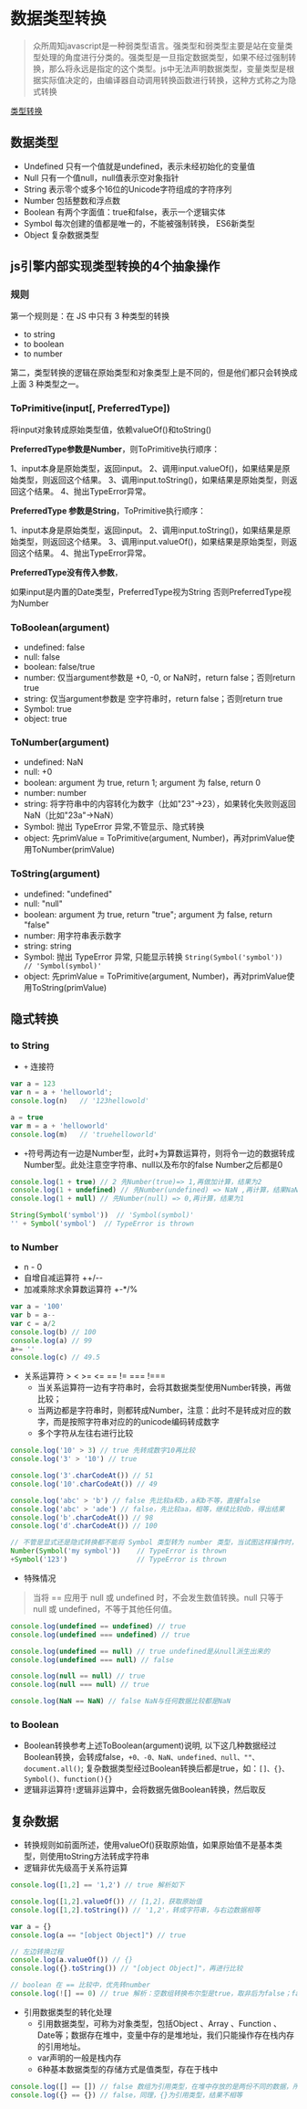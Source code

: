 # 数据类型转换

> 众所周知javascript是一种弱类型语言。强类型和弱类型主要是站在变量类型处理的角度进行分类的。强类型是一旦指定数据类型，如果不经过强制转换，那么将永远是指定的这个类型。js中无法声明数据类型，变量类型是根据实际值决定的，由编译器自动调用转换函数进行转换，这种方式称之为隐式转换

[类型转换](https://juejin.im/post/5d4999fff265da038f47f5c7)

## 数据类型

- Undefined 只有一个值就是undefined，表示未经初始化的变量值
- Null 只有一个值null，null值表示空对象指针
- String 表示零个或多个16位的Unicode字符组成的字符序列
- Number 包括整数和浮点数
- Boolean 有两个字面值：true和false，表示一个逻辑实体
- Symbol 每次创建的值都是唯一的，不能被强制转换， ES6新类型
- Object 复杂数据类型

## js引擎内部实现类型转换的4个抽象操作

### 规则

第一个规则是：在 JS 中只有 3 种类型的转换

- to string
- to boolean
- to number

第二，类型转换的逻辑在原始类型和对象类型上是不同的，但是他们都只会转换成上面 3 种类型之一。

### ToPrimitive(input[, PreferredType])

将input对象转成原始类型值，依赖valueOf()和toString()

**PreferredType参数是Number**，则ToPrimitive执行顺序：

1、input本身是原始类型，返回input。
2、调用input.valueOf()，如果结果是原始类型，则返回这个结果。
3、调用input.toString()，如果结果是原始类型，则返回这个结果。
4、抛出TypeError异常。

**PreferredType 参数是String**，ToPrimitive执行顺序：

1、input本身是原始类型，返回input。
2、调用input.toString()，如果结果是原始类型，则返回这个结果。
3、调用input.valueOf()，如果结果是原始类型，则返回这个结果。
4、抛出TypeError异常。

**PreferredType没有传入参数**，

如果input是内置的Date类型，PreferredType视为String
否则PreferredType视为Number

### ToBoolean(argument)

- undefined: false
- null: false
- boolean:  false/true
- number: 仅当argument参数是 +0, -0, or NaN时，return false；否则return true
- string: 仅当argument参数是 空字符串时，return false；否则return true
- Symbol: true
- object: true

### ToNumber(argument)

- undefined: NaN
- null: +0
- boolean:  argument 为 true, return 1; argument 为 false, return 0
- number: number
- string: 将字符串中的内容转化为数字（比如"23"->23），如果转化失败则返回NaN（比如"23a"->NaN）
- Symbol: 抛出 TypeError 异常,不管显示、隐式转换
- object: 先primValue = ToPrimitive(argument, Number)，再对primValue使用ToNumber(primValue)

### ToString(argument)

- undefined: "undefined"
- null: "null"
- boolean:  argument 为 true, return "true"; argument 为 false, return "false"
- number: 用字符串表示数字
- string: string
- Symbol: 抛出 TypeError 异常, 只能显示转换 `String(Symbol('symbol'))  // 'Symbol(symbol)'`
- object: 先primValue = ToPrimitive(argument, Number)，再对primValue使用ToString(primValue)

## 隐式转换

### to String

- `+` 连接符

```js
var a = 123
var n = a + 'helloworld';
console.log(n)   // '123hellowold'

a = true
var m = a + 'helloworld'
console.log(m)   // 'truehelloworld'

```

- `+`符号两边有一边是Number型，此时+为算数运算符，则将令一边的数据转成Number型。此处注意空字符串、null以及布尔的false Number之后都是0

```js
console.log(1 + true) // 2 先Number(true)=> 1,再做加计算，结果为2
console.log(1 + undefined) // 先Number(undefined) => NaN ,再计算，结果NaN
console.log(1 + null) // 先Number(null) => 0,再计算，结果为1

String(Symbol('symbol'))  // 'Symbol(symbol)'
'' + Symbol('symbol')  // TypeError is thrown

```

### to Number

- n - 0
- 自增自减运算符 ++/--
- 加减乘除求余算数运算符 +-*/%

```js
var a = '100'
var b = a--
var c = a/2
console.log(b) // 100
console.log(a) // 99
a+= ''
console.log(c) // 49.5
```

- 关系运算符 > < >= <= == != === !===
  - 当关系运算符一边有字符串时，会将其数据类型使用Number转换，再做比较；
  - 当两边都是字符串时，则都转成Number，注意：此时不是转成对应的数字，而是按照字符串对应的的unicode编码转成数字
  - 多个字符从左往右进行比较

```js
console.log('10' > 3) // true 先转成数字10再比较
console.log('3' > '10') // true

console.log('3'.charCodeAt()) // 51
console.log('10'.charCodeAt()) // 49

console.log('abc' > 'b') // false 先比较a和b，a和b不等，直接false
console.log('abc' > 'ade') // false，先比较aa，相等，继续比较db，得出结果
console.log('b'.charCodeAt()) // 98
console.log('d'.charCodeAt()) // 100

// 不管是显式还是隐式转换都不能将 Symbol 类型转为 number 类型，当试图这样操作时，会抛出错误。
Number(Symbol('my symbol'))    // TypeError is thrown
+Symbol('123')                 // TypeError is thrown

```

- 特殊情况

> 当将 == 应用于 null 或 undefined 时，不会发生数值转换。null 只等于 null 或 undefined，不等于其他任何值。

```js
console.log(undefined == undefined) // true
console.log(undefined === undefined) // true

console.log(undefined == null) // true undefined是从null派生出来的
console.log(undefined === null) // false

console.log(null == null) // true
console.log(null === null) // true

console.log(NaN == NaN) // false NaN与任何数据比较都是NaN

```

### to Boolean

- Boolean转换参考上述ToBoolean(argument)说明, 以下这几种数据经过Boolean转换，会转成false，`+0、-0、NaN、undefined、null、""、document.all()`; 复杂数据类型经过Boolean转换后都是true，如：`[]、{}、Symbol()、function(){}`
- 逻辑非运算符`!`逻辑非运算中，会将数据先做Boolean转换，然后取反

## 复杂数据

- 转换规则如前面所述，使用valueOf()获取原始值，如果原始值不是基本类型，则使用toString方法转成字符串
- 逻辑非优先级高于关系符运算

```js
console.log([1,2] == '1,2') // true 解析如下

console.log([1,2].valueOf()) // [1,2]，获取原始值
console.log([1,2].toString()) // '1,2'，转成字符串，与右边数据相等

var a = {}
console.log(a == "[object Object]") // true

// 左边转换过程
console.log(a.valueOf()) // {}
console.log({}.toString()) // "[object Object]"，再进行比较

// boolean 在 == 比较中，优先转number
console.log(![] == 0) // true 解析：空数组转换布尔型是true，取非后为false；false跟数字0比较，布尔型被Number后为0，0 == 0

```

- 引用数据类型的转化处理
  - 引用数据类型，可称为对象类型，包括Object 、Array 、Function 、Date等；数据存在堆中，变量中存的是堆地址，我们只能操作存在栈内存的引用地址。
  - var声明的一般是栈内存
  - 6种基本数据类型的存储方式是值类型，存在于栈中

```js
console.log([] == []) // false 数组为引用类型，在堆中存放的是两份不同的数据，所以比较结果不相等
console.log({} == {}) // false，同理，{}为引用类型，结果不相等
```
